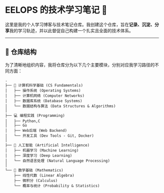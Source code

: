 

# EELOPS 的技术学习笔记 🚀

这里是我的个人学习博客与技术笔记仓库。我创建这个仓库，旨在**记录、沉淀、分享**我的学习轨迹，并以此督促自己构建一个扎实且全面的技术体系。

---

## 🧭 仓库结构

为了清晰地组织内容，我将仓库分为以下几个主要模块，分别对应我学习路径的不同方面：

```shell
.
├── 🧠 计算机科学基础 (CS Fundamentals)
│   ├── 操作系统 (Operating Systems)
│   ├── 计算机网络 (Computer Networks)
│   ├── 数据库系统 (Database Systems)
│   └── 数据结构与算法 (Data Structures & Algorithms)
│
├── 💻 编程实践 (Programming)
│   ├── Python,C
│   ├── Go
│   ├── Web后端 (Web Backend)
│   └── 开发工具 (Dev Tools - Git, Docker)
│
├── 🤖 人工智能 (Artificial Intelligence)
│   ├── 机器学习 (Machine Learning)
│   ├── 深度学习 (Deep Learning)
│   └── 自然语言处理 (Natural Language Processing)
│
└── 🧮 数学基础 (Mathematics)
    ├── 线性代数 (Linear Algebra)
    ├── 微积分 (Calculus)
    └── 概率与统计 (Probability & Statistics)
```

